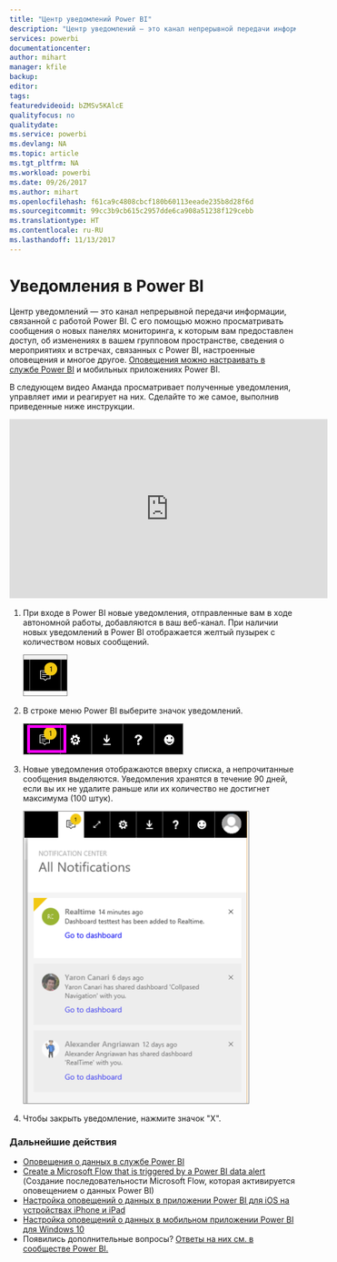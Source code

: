 ```yaml
---
title: "Центр уведомлений Power BI"
description: "Центр уведомлений — это канал непрерывной передачи информации, связанной с работой Power BI."
services: powerbi
documentationcenter: 
author: mihart
manager: kfile
backup: 
editor: 
tags: 
featuredvideoid: bZMSv5KAlcE
qualityfocus: no
qualitydate: 
ms.service: powerbi
ms.devlang: NA
ms.topic: article
ms.tgt_pltfrm: NA
ms.workload: powerbi
ms.date: 09/26/2017
ms.author: mihart
ms.openlocfilehash: f61ca9c4808cbcf180b60113eeade235b8d28f6d
ms.sourcegitcommit: 99cc3b9cb615c2957dde6ca908a51238f129cebb
ms.translationtype: HT
ms.contentlocale: ru-RU
ms.lasthandoff: 11/13/2017
---
```

# <a name="power-bi-notifications"></a>Уведомления в Power BI
Центр уведомлений — это канал непрерывной передачи информации, связанной с работой Power BI. С его помощью можно просматривать сообщения о новых панелях мониторинга, к которым вам предоставлен доступ, об изменениях в вашем групповом пространстве, сведения о мероприятиях и встречах, связанных с Power BI, настроенные оповещения и многое другое. [Оповещения можно настраивать в службе Power BI](service-set-data-alerts.md) и мобильных приложениях Power BI.

В следующем видео Аманда просматривает полученные уведомления, управляет ими и реагирует на них. Сделайте то же самое, выполнив приведенные ниже инструкции.

<iframe width="560" height="315" src="https://www.youtube.com/embed/bZMSv5KAlcE" frameborder="0" allowfullscreen></iframe>


1. При входе в Power BI новые уведомления, отправленные вам в ходе автономной работы, добавляются в ваш веб-канал. При наличии новых уведомлений в Power BI отображается желтый пузырек с количеством новых сообщений.
   
   ![](media/service-notification-center/power-bi-new-notification.png)
2. В строке меню Power BI выберите значок уведомлений.
   
   ![](media/service-notification-center/power-bi-notifications-icon.png)
3. Новые уведомления отображаются вверху списка, а непрочитанные сообщения выделяются. Уведомления хранятся в течение 90 дней, если вы их не удалите раньше или их количество не достигнет максимума (100 штук).
   
   ![](media/service-notification-center/power-bi-notifications.png)
4. Чтобы закрыть уведомление, нажмите значок "X".

### <a name="next-steps"></a>Дальнейшие действия
* [Оповещения о данных в службе Power BI](service-set-data-alerts.md)
* [Create a Microsoft Flow that is triggered by a Power BI data alert](service-flow-integration.md) (Создание последовательности Microsoft Flow, которая активируется оповещением о данных Power BI)
* [Настройка оповещений о данных в приложении Power BI для iOS на устройствах iPhone и iPad](mobile-set-data-alerts-in-the-mobile-apps.md)
* [Настройка оповещений о данных в мобильном приложении Power BI для Windows 10](mobile-set-data-alerts-in-the-mobile-apps.md)
* Появились дополнительные вопросы? [Ответы на них см. в сообществе Power BI.](http://community.powerbi.com/)

